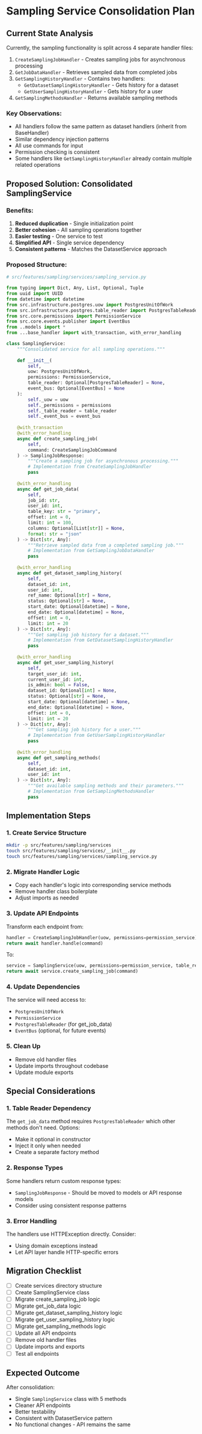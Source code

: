 # Sampling Service Consolidation Plan

## Current State Analysis

Currently, the sampling functionality is split across 4 separate handler files:
1. `CreateSamplingJobHandler` - Creates sampling jobs for asynchronous processing
2. `GetJobDataHandler` - Retrieves sampled data from completed jobs
3. `GetSamplingHistoryHandler` - Contains two handlers:
   - `GetDatasetSamplingHistoryHandler` - Gets history for a dataset
   - `GetUserSamplingHistoryHandler` - Gets history for a user
4. `GetSamplingMethodsHandler` - Returns available sampling methods

### Key Observations:
- All handlers follow the same pattern as dataset handlers (inherit from BaseHandler)
- Similar dependency injection patterns
- All use commands for input
- Permission checking is consistent
- Some handlers like `GetSamplingHistoryHandler` already contain multiple related operations

## Proposed Solution: Consolidated SamplingService

### Benefits:
1. **Reduced duplication** - Single initialization point
2. **Better cohesion** - All sampling operations together
3. **Easier testing** - One service to test
4. **Simplified API** - Single service dependency
5. **Consistent patterns** - Matches the DatasetService approach

### Proposed Structure:

```python
# src/features/sampling/services/sampling_service.py

from typing import Dict, Any, List, Optional, Tuple
from uuid import UUID
from datetime import datetime
from src.infrastructure.postgres.uow import PostgresUnitOfWork
from src.infrastructure.postgres.table_reader import PostgresTableReader
from src.core.permissions import PermissionService
from src.core.events.publisher import EventBus
from ..models import *
from ...base_handler import with_transaction, with_error_handling

class SamplingService:
    """Consolidated service for all sampling operations."""
    
    def __init__(
        self,
        uow: PostgresUnitOfWork,
        permissions: PermissionService,
        table_reader: Optional[PostgresTableReader] = None,
        event_bus: Optional[EventBus] = None
    ):
        self._uow = uow
        self._permissions = permissions
        self._table_reader = table_reader
        self._event_bus = event_bus
    
    @with_transaction
    @with_error_handling
    async def create_sampling_job(
        self,
        command: CreateSamplingJobCommand
    ) -> SamplingJobResponse:
        """Create a sampling job for asynchronous processing."""
        # Implementation from CreateSamplingJobHandler
        pass
    
    @with_error_handling
    async def get_job_data(
        self,
        job_id: str,
        user_id: int,
        table_key: str = "primary",
        offset: int = 0,
        limit: int = 100,
        columns: Optional[List[str]] = None,
        format: str = "json"
    ) -> Dict[str, Any]:
        """Retrieve sampled data from a completed sampling job."""
        # Implementation from GetSamplingJobDataHandler
        pass
    
    @with_error_handling
    async def get_dataset_sampling_history(
        self,
        dataset_id: int,
        user_id: int,
        ref_name: Optional[str] = None,
        status: Optional[str] = None,
        start_date: Optional[datetime] = None,
        end_date: Optional[datetime] = None,
        offset: int = 0,
        limit: int = 20
    ) -> Dict[str, Any]:
        """Get sampling job history for a dataset."""
        # Implementation from GetDatasetSamplingHistoryHandler
        pass
    
    @with_error_handling
    async def get_user_sampling_history(
        self,
        target_user_id: int,
        current_user_id: int,
        is_admin: bool = False,
        dataset_id: Optional[int] = None,
        status: Optional[str] = None,
        start_date: Optional[datetime] = None,
        end_date: Optional[datetime] = None,
        offset: int = 0,
        limit: int = 20
    ) -> Dict[str, Any]:
        """Get sampling job history for a user."""
        # Implementation from GetUserSamplingHistoryHandler
        pass
    
    @with_error_handling
    async def get_sampling_methods(
        self,
        dataset_id: int,
        user_id: int
    ) -> Dict[str, Any]:
        """Get available sampling methods and their parameters."""
        # Implementation from GetSamplingMethodsHandler
        pass
```

## Implementation Steps

### 1. Create Service Structure
```bash
mkdir -p src/features/sampling/services
touch src/features/sampling/services/__init__.py
touch src/features/sampling/services/sampling_service.py
```

### 2. Migrate Handler Logic
- Copy each handler's logic into corresponding service methods
- Remove handler class boilerplate
- Adjust imports as needed

### 3. Update API Endpoints
Transform each endpoint from:
```python
handler = CreateSamplingJobHandler(uow, permissions=permission_service)
return await handler.handle(command)
```

To:
```python
service = SamplingService(uow, permissions=permission_service, table_reader=table_reader)
return await service.create_sampling_job(command)
```

### 4. Update Dependencies
The service will need access to:
- `PostgresUnitOfWork` 
- `PermissionService`
- `PostgresTableReader` (for get_job_data)
- `EventBus` (optional, for future events)

### 5. Clean Up
- Remove old handler files
- Update imports throughout codebase
- Update module exports

## Special Considerations

### 1. Table Reader Dependency
The `get_job_data` method requires `PostgresTableReader` which other methods don't need. Options:
- Make it optional in constructor
- Inject it only when needed
- Create a separate factory method

### 2. Response Types
Some handlers return custom response types:
- `SamplingJobResponse` - Should be moved to models or API response models
- Consider using consistent response patterns

### 3. Error Handling
The handlers use HTTPException directly. Consider:
- Using domain exceptions instead
- Let API layer handle HTTP-specific errors

## Migration Checklist

- [ ] Create services directory structure
- [ ] Create SamplingService class
- [ ] Migrate create_sampling_job logic
- [ ] Migrate get_job_data logic
- [ ] Migrate get_dataset_sampling_history logic
- [ ] Migrate get_user_sampling_history logic
- [ ] Migrate get_sampling_methods logic
- [ ] Update all API endpoints
- [ ] Remove old handler files
- [ ] Update imports and exports
- [ ] Test all endpoints

## Expected Outcome

After consolidation:
- Single `SamplingService` class with 5 methods
- Cleaner API endpoints
- Better testability
- Consistent with DatasetService pattern
- No functional changes - API remains the same